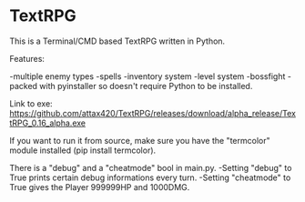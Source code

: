 # TextRPG
This is a Terminal/CMD based TextRPG written in Python.

Features:

-multiple enemy types
-spells
-inventory system
-level system
-bossfight
-packed with pyinstaller so doesn't require Python to be installed.

Link to exe: https://github.com/attax420/TextRPG/releases/download/alpha_release/TextRPG_0.16_alpha.exe

If you want to run it from source, make sure you have the "termcolor" module installed (pip install termcolor).

There is a "debug" and a "cheatmode" bool in main.py.
  -Setting "debug" to True prints certain debug informations every turn.
  -Setting "cheatmode" to True gives the Player 999999HP and 1000DMG.

